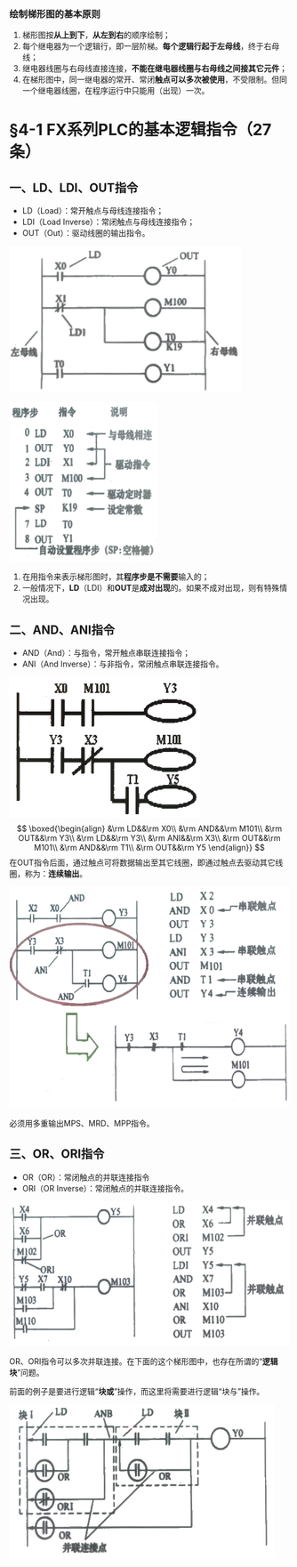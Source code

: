 ### 绘制梯形图的基本原则

1. 梯形图按**从上到下**，**从左到右**的顺序绘制；
2. 每个继电器为一个逻辑行，即一层阶梯。**每个逻辑行起于左母线**，终于右母线；
3. 继电器线圈与右母线直接连接，**不能在继电器线圈与右母线之间接其它元件**；
4. 在梯形图中，同一继电器的常开、常闭**触点可以多次被使用**，不受限制。但同一个继电器线圈，在程序运行中只能用（出现）一次。

# §4-1 FX系列PLC的基本逻辑指令（27条）

## 一、LD、LDI、OUT指令

* LD（Load）：常开触点与母线连接指令；
* LDI（Load Inverse）：常闭触点与母线连接指令；
* OUT（Out）：驱动线圈的输出指令。

![image-20230928162150280](4.PLC%E7%9A%84%E5%9F%BA%E6%9C%AC%E6%8C%87%E4%BB%A4%E7%B3%BB%E7%BB%9F.assets/image-20230928162150280.png)

![image-20230928162313438](4.PLC%E7%9A%84%E5%9F%BA%E6%9C%AC%E6%8C%87%E4%BB%A4%E7%B3%BB%E7%BB%9F.assets/image-20230928162313438.png)

1. 在用指令来表示梯形图时，其**程序步是不需要**输入的；
2. 一般情况下，**LD**（LDI）和**OUT**是**成对出现**的。如果不成对出现，则有特殊情况出现。

## 二、AND、ANI指令

* AND（And）：与指令，常开触点串联连接指令；
* ANI（And Inverse）：与非指令，常闭触点串联连接指令。

![image-20230928162503331](4.PLC%E7%9A%84%E5%9F%BA%E6%9C%AC%E6%8C%87%E4%BB%A4%E7%B3%BB%E7%BB%9F.assets/image-20230928162503331.png)
$$
\boxed{\begin{align}
&\rm LD&&\rm X0\\
&\rm AND&&\rm M101\\
&\rm OUT&&\rm Y3\\
&\rm LD&&\rm Y3\\
&\rm ANI&&\rm X3\\
&\rm OUT&&\rm M101\\
&\rm AND&&\rm T1\\
&\rm OUT&&\rm Y5
\end{align}}
$$
在OUT指令后面，通过触点可将数据输出至其它线圈，即通过触点去驱动其它线圈，称为：**连续输出**。

![image-20230928163528815](4.PLC%E7%9A%84%E5%9F%BA%E6%9C%AC%E6%8C%87%E4%BB%A4%E7%B3%BB%E7%BB%9F.assets/image-20230928163528815.png)

必须用多重输出MPS、MRD、MPP指令。

## 三、OR、ORI指令

* OR（OR）：常闭触点的并联连接指令
* ORI（OR Inverse）：常闭触点的并联连接指令。

![image-20230928163855735](4.PLC%E7%9A%84%E5%9F%BA%E6%9C%AC%E6%8C%87%E4%BB%A4%E7%B3%BB%E7%BB%9F.assets/image-20230928163855735.png)

OR、ORI指令可以多次并联连接。在下面的这个梯形图中，也存在所谓的“**逻辑块**”问题。

前面的例子是要进行逻辑“**块或**”操作，而这里将需要进行逻辑“块与”操作。

![image-20230928164254673](4.PLC%E7%9A%84%E5%9F%BA%E6%9C%AC%E6%8C%87%E4%BB%A4%E7%B3%BB%E7%BB%9F.assets/image-20230928164254673.png)